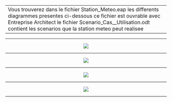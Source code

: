 
<table>
<td>																									 
Vous trouverez dans le fichier Station_Meteo.eap les differents diagrammes presentes ci-dessous	 
ce fichier est ouvrable avec Entreprise Architect							 
le fichier Scenario_Cas__Utilisation.odt contient les scenarios que la station meteo peut realisee 
</td>
</table>


---

<p  align="center">
  <img align="center" src ="https://zupimages.net/up/18/17/078u.png" />
</p>

---

<p  align="center">
  <img align="center" src ="https://zupimages.net/up/18/17/kinz.png" />
</p>

---

<p  align="center">
  <img align="center" src ="https://zupimages.net/up/18/17/jyk2.png" />
</p>

---

<p  align="center">
  <img align="center" src ="https://zupimages.net/up/18/17/fo1e.png" />
</p>

---